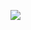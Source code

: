 ![](https://automationghana.com/wp-content/uploads/2025/05/Ing.-Kweku-Asmah_Open-House-Event-Launch.jpg)
